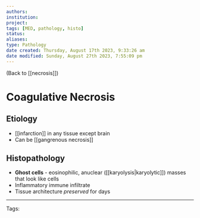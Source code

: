 ```yaml
---
authors: 
institution: 
project: 
tags: [MED, pathology, histo]
status: 
aliases: 
type: Pathology
date created: Thursday, August 17th 2023, 9:33:26 am
date modified: Sunday, August 27th 2023, 7:55:09 pm
---
```


(Back to [[necrosis]])

# Coagulative Necrosis

## Etiology
- [[infarction]] in any tissue except brain
- Can be [[gangrenous necrosis]]
## Histopathology 
- **Ghost cells** - eosinophilic, anuclear ([[karyolysis|karyolytic]]) masses that look like cells
- Inflammatory immune infiltrate
- Tissue architecture _preserved_ for days

---
Tags: